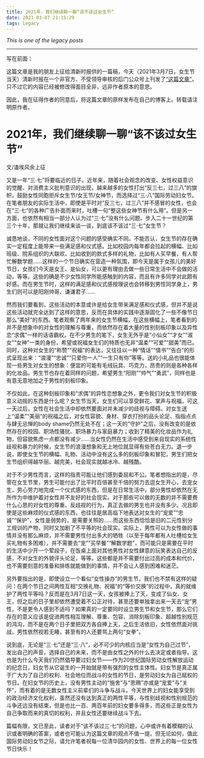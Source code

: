 ```yaml
---
title: 2021年，我们继续聊一聊“该不该过女生节”
date: 2021-03-07 21:15:29
tags: Legacy
---
```


*This is one of the legacy posts*

----

写在前面：

这篇文章是我的朋友上征给清新时报供的一篇稿，今天（2021年3月7日，女生节当天）清新时报在一个非官方、不受领导审核的后门公众号上刊发了[“这篇文章”](https://mp.weixin.qq.com/s/qe29NZN4jdQnAjFRkpEZBQ)，只不过它的内容已经被修改得面目全非，远非作者原本的意思。

因此，我在征得作者的同意后，将这篇文章的原样发布在自己的博客上。转载请注明原作者。

# 2021年，我们继续聊一聊“该不该过女生节” 

文/溘埃风余上征

​	又是一年“三·七”将要临近的日子。近年来，随着社会观念的改变、女性权益意识的觉醒、对消费主义批判意识的出现，越来越多的女性打出“反三七，过三八”的旗帜，鼓励女性同胞拒斥女生节/女王节/女神节，而选择过“三·八”国际劳动妇女节。在笔者朋友的实际生活中，即使是平时对“反三七，过三八”并不感冒的女性，也会在“三·七”的各种广告扑面而来时，吐槽一句“整这些女神节有什么用”。但是另一方面，也依然有相当一部分人认为过“三·七”没有什么问题。步入二十一世纪的第三个十年，那就让我们继续来谈一谈，到底该不该过“三·七”女生节？	

​	诚恳地谈，不同的女性面对这个问题的感受确实不同。不能否认，女生节的存在确实一定程度上能带来一些满足感和仪式感。比如校园内每年都会拉起的横幅、比如班级、院系组织的大联欢、比如收到的款式多样的礼物，比如有人买早餐，有人帮忙解数学题……这样的一个节日确实在营造一种氛围，即今天是属于女孩儿的美好节日，女孩们今天是女王、是仙女，可以更有理由去做一些日常生活中不会做的活动，等等。这些的确是不少女性同学所能感触到的内容，而且有许多同学对此颇有好感。而在男生节时，这样的满足感和仪式感按理说也会转移到男性同学身上，男生们则可以是阳刚帅哥、谦谦君子……

​	然而我们要看到，这些活动的本意或许是给女生带来满足感和仪式感，但并不是说这些活动就完全达到了这样的意思，反而在具体的实践中逐渐固化了一些不像节日那么“美好”的东西。笔者观察了两年来的女生节横幅，在这些横幅上，笔者看到的并不是想象中的对女性的理解与尊重，而依然存在着大量的性别刻板印象以及异性恋“求偶”一样的话语霸权。在不少男生的笔下，女生无外乎是“小仙女”“才女”“淑女”“女神”一类的身份，希望或祝福女生们的特质也无非“温柔”“可爱”“甜美”而已。同时，这种对女生的“称赞”“祝福”的表达，又往往以一种“情话”“情书”“告白”的形式呈现出来：“浪漫”“忠诚”“只爱你一人”“一生只有你”等等。送的小礼品也很能体现一些男生对女生的想象：便宜的可能有毛绒玩具、巧克力，昂贵的则是各种各样的化妆品。男生节也存在着同样的问题，希望男生“阳刚”“帅气”“勇武”，同样也是有意无意地加之于男性的刻板印象。

​	不仅如此，在这种刻板印象和“求偶”的异性恋想象之外，更令我们对女生节的积极意义动摇的东西是什么呢？女生节当天，女生们可以享受鲜花、掌声与祝福，可这一天过后，女性在社会生活中却依然要面对并未减少的歧视与障碍。对女生送上“温柔”“美丽”的祝福之后，对女性容貌、身材、穿衣打扮的品头论足、指指点点与肆无忌惮的body shame仍然无处不在；这一天的“守护”之后，没有改变的是依然存在的校园、职场性骚扰、职场暴力与家庭暴力；收到了精美的化妆品作为礼物，但容貌焦虑一点都没有减少……当女性仍然在生活中感受到来自现实的系统性歧视和暴力的时候，女生节的浪漫想象和无上地位就显得有些苍白无力。退一步说，即使女生节的横幅、礼物、活动中没有这么多的刻板印象和冒犯，男生们把女生节组织得越华丽、越完美，社会现实就越冰冷、越残酷。

对于不少男性而言，这样的指责可能让他们感到委屈和不公。笔者想指出的是，尽管在女生节里，男生可能付出了比平时百倍甚至千倍的努力去逗女生开心，去宠女生，劳心劳力地完成一个仪式感的东西，但是在日常生活中，部分男性却依然在无所作为中维护着对女性并不友好的社会现实。对于那些可以做的无数的并不需要费什么心思的对女性的尊重、反歧视的行为，真正去做的男生也并没有多少。况且即使是这些麻烦的仪式感的东西，也往往是居高临下地表达对女生的“宠爱”“忠诚”“保护”，女性是弱势的，是需要关照的……而这些东西恰恰是旧的二元性别分工规训的产物，同时又加剧了不平等的社会现实。实际上，男性可以为女性做的事情并没有那么麻烦，并不需要男性付出多大的牺牲（以至于每年都有人吐槽给女生买礼物有多困难），并不需要去“宠”“买早餐”“解数学题”，而可能只是需要在平时的生活中少开一个荤段子，在饭桌上面对其他男性对女性肆意的玩笑表达自己的反感，不对女生的外貌评头论足，等等。这些都是并不需要付出过高的成本和代价，也不需要刻意的准备和排练就能做到的事情，并不会让人感到困难和迷茫。

另外要指出的是，即使设立一个看似“女性操办”的男生节，我们也不禁有这样的疑问：在两个节日之间两性互相“交换礼物、祝福”的“等价交换”的过程中，真的就维护了两性平等吗？反而是在3月7日这一天，女孩被捧上了天，变成了仙女、女王，但之后的日子里却依然遭受着不公正对待，甚至还要单独拿出来一天去“宠”男性，不是更令人感到不适吗？如果真的一定要同时设立男生节和女生节，那么它们存在的意义应该是促进两性相互理解、尊重、包容、消除刻板印象、超越性别规范的鸿沟，而不是在两个日子里把双方各自捧上天，之后生活依旧，女性依然面对挑战，男性依然视若无睹，甚至有的人还要骂上两句“女拳”。

说到底，无论是“三·七”还是“三·八”，必不可少的内核应当是“女性为自己过节”，发出自己的声音，选择自己的未来，而不是由女性之外的什么去决定或者指导。这也是为什么今天我们仍然倡导要过妇女节——作为20世纪国际劳动女性解放运动的纪念日，妇女节从它诞生的一开始就是带有强烈的女性主体性。妇女节是真正属于广大为了自己的权利、社会地位而战斗的女性的节日，是劳动妇女为自己赋权的节日。在妇女节的历史上，没有男性主动的“施舍”与“恩赐”亦或是“宠爱”与“关怀”，而有着的是无数女性主义前辈们的斗争与战斗。今天世界上的妇女能享受到的政治经济文化权利，虽然还没有达到真正的两性平等，与性别歧视和性别规范的斗争还远没有结束，但是也比一百、两百年前的妇女要多得多，而这些正是女性为自己争取而来的真切的权利，并且女性还要继续战斗下去。

篇幅有限，文已至此，读者对于“该不该过三·七”的问题，心中或许有着模糊的认识或者明确的答案，或者也可能认为这篇文章的观点不值一提。但无论如何，值此国际劳动妇女节之际，请允许笔者祝每一位清华园内的女性、世界上的每一位女性节日快乐！
